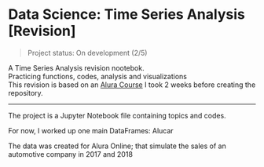 # Data Science: Time Series Analysis [Revision]
> Project status: On development (2/5)

A Time Series Analysis revision nootebok. <br/>
Practicing functions, codes, analysis and visualizations <br/>
This revision is based on an [Alura Course](https://cursos.alura.com.br/course/data-science-series-temporais) I took 2 weeks before creating the repository.
<div>
<hr>
<p>The project is a Jupyter Notebook file containing topics and codes.<p/>
<p>For now, I worked up one main DataFrames: Alucar<p/>
<p>The data was created for Alura Online; that simulate the sales of an automotive company in 2017 and 2018<p>
